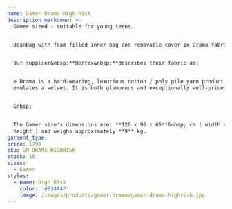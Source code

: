 ```yaml
---
name: Gamer Drama High Risk
description_markdown: >-
  Gamer sized - suitable for young teens…


  Beanbag with foam filled inner bag and removable cover in Drama fabric.&nbsp;


  Our supplier&nbsp;**Hertex&nbsp;**describes their fabric as:


  > Drama is a hard-wearing, luxurious cotton / poly pile yarn product that
  emulates a velvet. It is both glamorous and exceptionally well-priced.


  &nbsp;


  The Gamer size's dimensions are: **120 x 90 x 65**&nbsp; cm ( width x depth x
  height ) and weighs approximately **9** kg.
garment_type:
price: 1799
sku: GM_DRAMA_HIGHRISK
stock: 10
sizes:
  - Gamer
styles:
  - name: High Risk
    color: '#B34A4F'
    image: /images/products/gamer-drama/gamer-drama-highrisk.jpg
---
```

